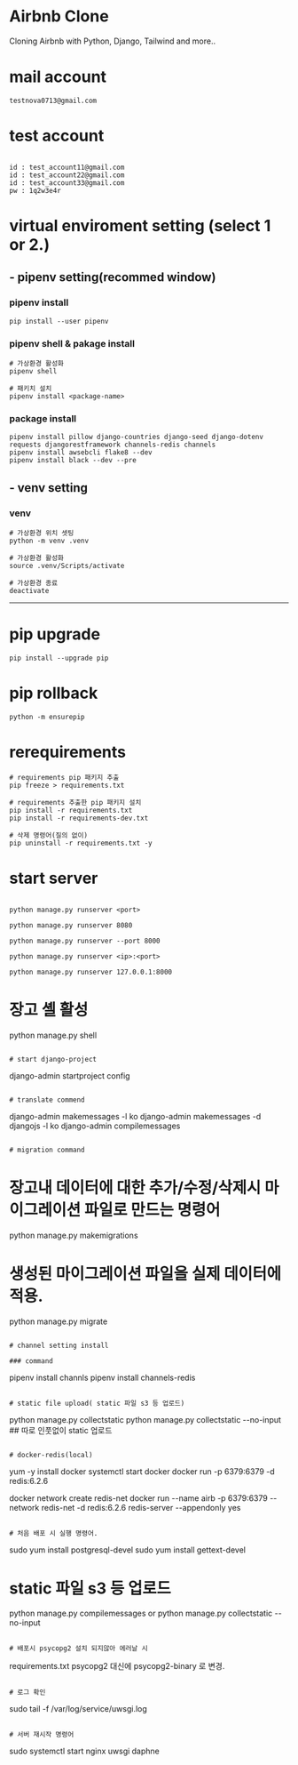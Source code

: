 # Airbnb Clone

Cloning Airbnb with Python, Django, Tailwind and more..

# mail account

```
testnova0713@gmail.com
```

# test account

```

id : test_account11@gmail.com
id : test_account22@gmail.com
id : test_account33@gmail.com
pw : 1q2w3e4r
```

# virtual enviroment setting (select 1 or 2.)

## - pipenv setting(recommed window)

### pipenv install

```
pip install --user pipenv
```

### pipenv shell & pakage install

```
# 가상환경 활성화
pipenv shell

# 패키치 설치
pipenv install <package-name>

```

### package install

```
pipenv install pillow django-countries django-seed django-dotenv requests djangorestframework channels-redis channels
pipenv install awsebcli flake8 --dev
pipenv install black --dev --pre
```

## - venv setting

### venv

```
# 가상환경 위치 셋팅
python -m venv .venv

# 가상환경 활성화
source .venv/Scripts/activate

# 가상환경 종료
deactivate

```

---

# pip upgrade

```
pip install --upgrade pip
```

# pip rollback

```
python -m ensurepip
```

# rerequirements

```
# requirements pip 패키지 추출
pip freeze > requirements.txt

# requirements 추출한 pip 패키지 설치
pip install -r requirements.txt
pip install -r requirements-dev.txt

# 삭제 명령어(질의 없이)
pip uninstall -r requirements.txt -y
```

# start server

```

python manage.py runserver <port>

python manage.py runserver 8080

python manage.py runserver --port 8000

python manage.py runserver <ip>:<port>

python manage.py runserver 127.0.0.1:8000
```

# 장고 셸 활성

python manage.py shell

```

# start django-project

```

django-admin startproject config

```

# translate commend

```

django-admin makemessages -l ko
django-admin makemessages -d djangojs -l ko
django-admin compilemessages

```

# migration command

```

# 장고내 데이터에 대한 추가/수정/삭제시 마이그레이션 파일로 만드는 명령어

python manage.py makemigrations

# 생성된 마이그레이션 파일을 실제 데이터에 적용.

python manage.py migrate

```

# channel setting install

### command

```

pipenv install channls
pipenv install channels-redis

```

# static file upload( static 파일 s3 등 업로드)

```

python manage.py collectstatic
python manage.py collectstatic --no-input ## 따로 인풋없이 static 업로드

```

# docker-redis(local)

```

yum -y install docker
systemctl start docker
docker run -p 6379:6379 -d redis:6.2.6

docker network create redis-net
docker run --name airb -p 6379:6379 --network redis-net -d redis:6.2.6 redis-server --appendonly yes

```

# 처음 배포 시 실행 명령어.

```

sudo yum install postgresql-devel
sudo yum install gettext-devel

# static 파일 s3 등 업로드

python manage.py compilemessages
or
python manage.py collectstatic --no-input

```

# 배포시 psycopg2 설치 되지않아 에러날 시

```

requirements.txt psycopg2 대신에 psycopg2-binary 로 변경.

```

# 로그 확인

```

sudo tail -f /var/log/service/uwsgi.log

```

# 서버 재시작 명령어

```

sudo systemctl start nginx uwsgi daphne

```

```
